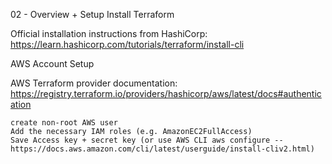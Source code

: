 02 - Overview + Setup
Install Terraform

Official installation instructions from HashiCorp: https://learn.hashicorp.com/tutorials/terraform/install-cli


AWS Account Setup

AWS Terraform provider documentation: https://registry.terraform.io/providers/hashicorp/aws/latest/docs#authentication

    create non-root AWS user
    Add the necessary IAM roles (e.g. AmazonEC2FullAccess)
    Save Access key + secret key (or use AWS CLI aws configure -- https://docs.aws.amazon.com/cli/latest/userguide/install-cliv2.html)


